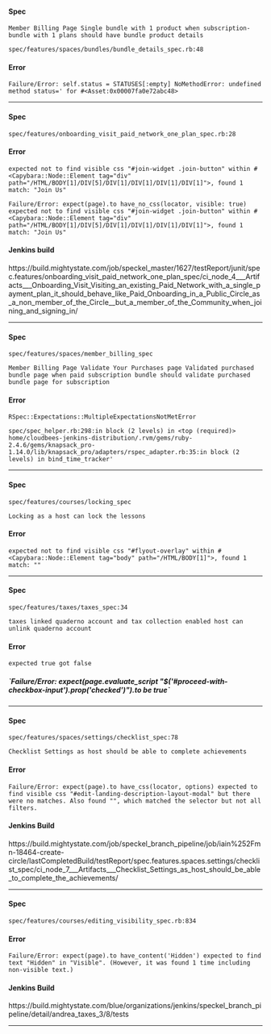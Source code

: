 <h4>Spec</h4>

`Member Billing Page Single bundle with 1 product when subscription-bundle with 1 plans should
have bundle product details`

`spec/features/spaces/bundles/bundle_details_spec.rb:48`

<h4>Error</h4>

`Failure/Error: self.status = STATUSES[:empty]
NoMethodError:
       undefined method status=' for #<Asset:0x00007fa0e72abc48>`

------------------------------------------------------------------------------------------------

<h4>Spec</h4>

`spec/features/onboarding_visit_paid_network_one_plan_spec.rb:28`

<h4>Error</h4>

`expected not to find visible css "#join-widget .join-button" within
#<Capybara::Node::Element tag="div" path="/HTML/BODY[1]/DIV[5]/DIV[1]/DIV[1]/DIV[1]/DIV[1]">,
found 1 match: "Join Us"`

`Failure/Error: expect(page).to have_no_css(locator, visible: true)
  expected not to find visible css "#join-widget .join-button" within
  #<Capybara::Node::Element tag="div" path="/HTML/BODY[1]/DIV[5]/DIV[1]/DIV[1]/DIV[1]/DIV[1]">,
  found 1 match: "Join Us"`

<h4>Jenkins build</h4>
https://build.mightystate.com/job/speckel_master/1627/testReport/junit/spec.features/onboarding_visit_paid_network_one_plan_spec/ci_node_4___Artifacts___Onboarding_Visit_Visiting_an_existing_Paid_Network_with_a_single_payment_plan_it_should_behave_like_Paid_Onboarding_in_a_Public_Circle_as_a_non_member_of_the_Circle__but_a_member_of_the_Community_when_joining_and_signing_in/

---------------------------------------------------------------------------------------------------------------------------------------------------------------------------------------------------------------------
<h4>Spec</h4>

`spec/features/spaces/member_billing_spec`

`Member Billing Page Validate Your Purchases page Validated purchased bundle page when paid subscription bundle should validate purchased bundle page for subscription`

<h4>Error</h4>

`RSpec::Expectations::MultipleExpectationsNotMetError`

`spec/spec_helper.rb:298:in block (2 levels) in <top (required)>`
`home/cloudbees-jenkins-distribution/.rvm/gems/ruby-2.4.6/gems/knapsack_pro-1.14.0/lib/knapsack_pro/adapters/rspec_adapter.rb:35:in block (2 levels) in bind_time_tracker'`

------------------------------------------------------------------------------------------------------------------------------------------------------------------------------------------------------------------
<h4>Spec</h4>

 `spec/features/courses/locking_spec`

 `Locking as a host can lock the lessons`

<h4>Error</h4>

`expected not to find visible css "#flyout-overlay" within #<Capybara::Node::Element tag="body" path="/HTML/BODY[1]">, found 1 match: ""`

-------------------------------------------------------------------------------------------------------------------------------------------------------

<h4>Spec</h4>

`spec/features/taxes/taxes_spec:34`

`taxes linked quaderno account and tax collection enabled host can unlink quaderno account`

<h4>Error</h4>

`expected true got false`

<h5>`Failure/Error: expect(page.evaluate_script "$('#proceed-with-checkbox-input').prop('checked')").to be true`</h5>

---------------------------------------------------------------------------------------------------------------------------------------------------------------
<h4>Spec</h4>

`spec/features/spaces/settings/checklist_spec:78`

`Checklist Settings as host should be able to complete achievements`


<h4>Error</h4>

`Failure/Error: expect(page).to have_css(locator, options)
  expected to find visible css "#edit-landing-description-layout-modal" but there were no matches. Also found "", which matched the selector but not all filters.`

<h4>Jenkins Build</h4>
https://build.mightystate.com/job/speckel_branch_pipeline/job/iain%252Fmn-18464-create-circle/lastCompletedBuild/testReport/spec.features.spaces.settings/checklist_spec/ci_node_7___Artifacts___Checklist_Settings_as_host_should_be_able_to_complete_the_achievements/

-------------------------------------------------------------------------------------------------------------------------------------------------------------------------------------------
<h4>Spec</h4>

`spec/features/courses/editing_visibility_spec.rb:834`

<h4>Error</h4>

`Failure/Error: expect(page).to have_content('Hidden')
  expected to find text "Hidden" in "Visible". (However, it was found 1 time including non-visible text.)`

<h4>Jenkins Build</h4>
https://build.mightystate.com/blue/organizations/jenkins/speckel_branch_pipeline/detail/andrea_taxes_3/8/tests

---------------------------------------------------------------------------------------------------------------------------------------------------------------------------------------------------
